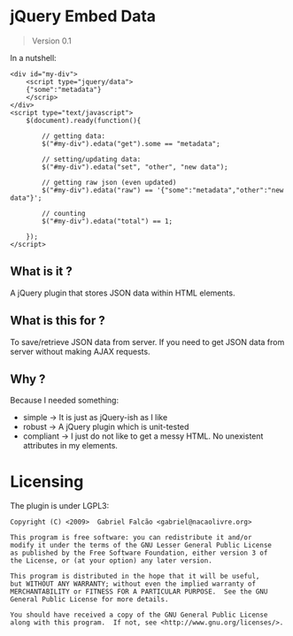 # jQuery Embed Data
> Version 0.1

In a nutshell:

    <div id="my-div">
        <script type="jquery/data">
        {"some":"metadata"}
        </scrip>
    </div>
    <script type="text/javascript">
        $(document).ready(function(){

            // getting data:
            $("#my-div").edata("get").some == "metadata";

            // setting/updating data:
            $("#my-div").edata("set", "other", "new data");

            // getting raw json (even updated)
            $("#my-div").edata("raw") == '{"some":"metadata","other":"new data"}';

            // counting
            $("#my-div").edata("total") == 1;

        });
    </script>

## What is it ?

A jQuery plugin that stores JSON data within HTML elements.

## What is this for ?

To save/retrieve JSON data from server.
If you need to get JSON data from server without making AJAX requests.

## Why ?

Because I needed something:

+ simple -> It is just as jQuery-ish as I like
+ robust -> A jQuery plugin which is unit-tested
+ compliant -> I just do not like to get a messy HTML. No unexistent attributes in my elements.

# Licensing

The plugin is under LGPL3:

    Copyright (C) <2009>  Gabriel Falcão <gabriel@nacaolivre.org>

    This program is free software: you can redistribute it and/or
    modify it under the terms of the GNU Lesser General Public License
    as published by the Free Software Foundation, either version 3 of
    the License, or (at your option) any later version.

    This program is distributed in the hope that it will be useful,
    but WITHOUT ANY WARRANTY; without even the implied warranty of
    MERCHANTABILITY or FITNESS FOR A PARTICULAR PURPOSE.  See the GNU
    General Public License for more details.

    You should have received a copy of the GNU General Public License
    along with this program.  If not, see <http://www.gnu.org/licenses/>.

